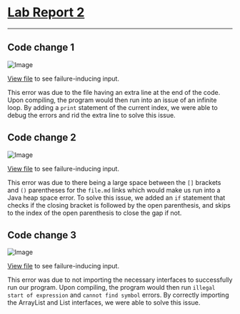# [Lab Report 2](https://kl2024.github.io/cse15l-lab-reports/lab-report-2-week-4.html)
---
## Code change 1
![Image](https://user-images.githubusercontent.com/103288212/165167651-3211b043-a2e1-4b89-8d87-f1a1146411f3.png)

[View file](https://github.com/kl2024/markdown-parser/blob/main/test-file.md) to see failure-inducing input.

This error was due to the file having an extra line at the end of the code. Upon compiling, the program would then run into an issue of an infinite loop. By adding a `print` statement of the current index, we were able to debug the errors and rid the extra line to solve this issue.

## Code change 2
![Image](https://user-images.githubusercontent.com/103288212/165168309-dc5de2ec-e891-46df-9d8c-224089014798.png)

[View file](https://github.com/kl2024/markdown-parser/blob/main/test-file2.md) to see failure-inducing input.

This error was due to there being a large space between the `[]` brackets and `()` parentheses for the `file.md` links which would make us run into a Java heap space error. To solve this issue, we added an `if` statement that checks if the closing bracket is followed by the open parenthesis, and skips to the index of the open parenthesis to close the gap if not.


## Code change 3
![Image](https://user-images.githubusercontent.com/103288212/165168407-354afdad-7744-439d-a76c-b0043c0c0531.png)

[View file](https://github.com/kl2024/markdown-parser/blob/main/test-file3.md) to see failure-inducing input.

This error was due to not importing the necessary interfaces to successfully run our program. Upon compiling, the program would then run `illegal start of expression` and `cannot find symbol` errors. By correctly importing the ArrayList and List interfaces, we were able to solve this issue.

